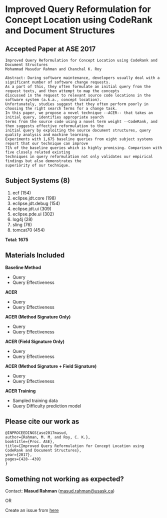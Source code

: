 


# Improved Query Reformulation for Concept Location using CodeRank and Document Structures

Accepted Paper at ASE 2017
---------------------------------
```
Improved Query Reformulation for Concept Location using CodeRank and Document Structures
Mohammad Masudur Rahman and Chanchal K. Roy
```

```
Abstract: During software maintenance, developers usually deal with a significant number of software change requests. 
As a part of this, they often formulate an initial query from the request texts, and then attempt to map the concepts 
discussed in the request to relevant source code locations in the software system (a.k.a., concept location). 
Unfortunately, studies suggest that they often perform poorly in choosing the right search terms for a change task. 
In this paper, we propose a novel technique --ACER-- that takes an initial query, identifies appropriate search 
terms from the source code using a novel term weight --CodeRank, and then suggests effective reformulation to the 
initial query by exploiting the source document structures, query quality analysis and machine learning. 
Experiments with 1,675 baseline queries from eight subject systems report that our technique can improve 
71% of the baseline queries which is highly promising. Comparison with five closely related existing 
techniques in query reformulation not only validates our empirical findings but also demonstrates the 
superiority of our technique.

```

Subject Systems (8)
-------------------------------
1. ecf (154)
2.  eclipse.jdt.core (198)
3. eclipse.jdt.debug (154)
4.  eclipse.jdt.ui (309)
5. eclipse.pde.ui (302)
6. log4j (28)
7. sling (76)
8. tomcat70 (454)
 
**Total: 1675**

Materials Included
-----------------------------------------
**Baseline Method**
 - Query
 - Query Effectiveness

**ACER**
 - Query
 - Query Effectiveness
 
  **ACER (Method Signature Only)**
  - Query
 - Query Effectiveness

 **ACER (Field Signature Only)**
  - Query
 - Query Effectiveness

 **ACER (Method Signature + Field Signature)**
  - Query
 - Query Effectiveness
 
  **ACER Training**
  - Sampled training data
 - Query Difficulty prediction model
 

## Please cite our work as

```
@INPROCEEDINGS{ase2017masud, 
author={Rahman, M. M. and Roy, C. K.}, 
booktitle={Proc. ASE}, 
title={Improved Query Reformulation for Concept Location using CodeRank and Document Structures}, 
year={2017}, 
pages={428--439}
}
```





## Something not working as expected?

Contact:  **Masud Rahman**  ([masud.rahman@usask.ca](mailto:masud.rahman@usask.ca))

OR

Create an issue from  [here](https://github.com/masud-technope/ACER-Replication-Package-ASE2017/issues/new)
